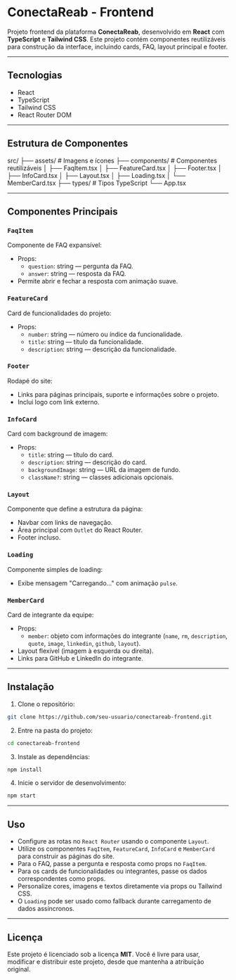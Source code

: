 
# ConectaReab - Frontend

Projeto frontend da plataforma **ConectaReab**, desenvolvido em **React** com **TypeScript** e **Tailwind CSS**. Este projeto contém componentes reutilizáveis para construção da interface, incluindo cards, FAQ, layout principal e footer.

---

## Tecnologias

- React
- TypeScript
- Tailwind CSS
- React Router DOM

---

## Estrutura de Componentes



src/
├── assets/          # Imagens e ícones
├── components/      # Componentes reutilizáveis
│   ├── FaqItem.tsx
│   ├── FeatureCard.tsx
│   ├── Footer.tsx
│   ├── InfoCard.tsx
│   ├── Layout.tsx
│   ├── Loading.tsx
│   └── MemberCard.tsx
├── types/           # Tipos TypeScript
└── App.tsx



---

## Componentes Principais

### `FaqItem`
Componente de FAQ expansível:
- Props:
  - `question`: string — pergunta da FAQ.
  - `answer`: string — resposta da FAQ.
- Permite abrir e fechar a resposta com animação suave.

### `FeatureCard`
Card de funcionalidades do projeto:
- Props:
  - `number`: string — número ou índice da funcionalidade.
  - `title`: string — título da funcionalidade.
  - `description`: string — descrição da funcionalidade.

### `Footer`
Rodapé do site:
- Links para páginas principais, suporte e informações sobre o projeto.
- Inclui logo com link externo.

### `InfoCard`
Card com background de imagem:
- Props:
  - `title`: string — título do card.
  - `description`: string — descrição do card.
  - `backgroundImage`: string — URL da imagem de fundo.
  - `className?`: string — classes adicionais opcionais.

### `Layout`
Componente que define a estrutura da página:
- Navbar com links de navegação.
- Área principal com `Outlet` do React Router.
- Footer incluso.

### `Loading`
Componente simples de loading:
- Exibe mensagem "Carregando..." com animação `pulse`.

### `MemberCard`
Card de integrante da equipe:
- Props:
  - `member`: objeto com informações do integrante (`name`, `rm`, `description`, `quote`, `image`, `linkedin`, `github`, `layout`).
- Layout flexível (imagem à esquerda ou direita).
- Links para GitHub e LinkedIn do integrante.

---

## Instalação

1. Clone o repositório:
```bash
git clone https://github.com/seu-usuario/conectareab-frontend.git
````

2. Entre na pasta do projeto:

```bash
cd conectareab-frontend
```

3. Instale as dependências:

```bash
npm install
```

4. Inicie o servidor de desenvolvimento:

```bash
npm start
```

---

## Uso

* Configure as rotas no `React Router` usando o componente `Layout`.
* Utilize os componentes `FaqItem`, `FeatureCard`, `InfoCard` e `MemberCard` para construir as páginas do site.
* Para o FAQ, passe a pergunta e resposta como props no `FaqItem`.
* Para os cards de funcionalidades ou integrantes, passe os dados correspondentes como props.
* Personalize cores, imagens e textos diretamente via props ou Tailwind CSS.
* O `Loading` pode ser usado como fallback durante carregamento de dados assíncronos.

---

## Licença

Este projeto é licenciado sob a licença **MIT**.
Você é livre para usar, modificar e distribuir este projeto, desde que mantenha a atribuição original.



